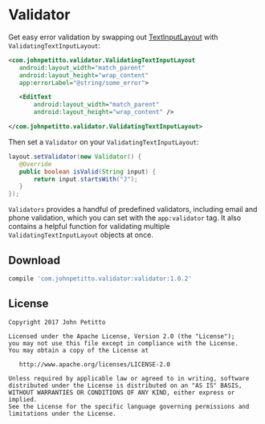 # Validator
Get easy error validation by swapping out [TextInputLayout](https://developer.android.com/reference/android/support/design/widget/TextInputLayout.html) with `ValidatingTextInputLayout`:

```xml
<com.johnpetitto.validator.ValidatingTextInputLayout
   android:layout_width="match_parent"
   android:layout_height="wrap_content"
   app:errorLabel="@string/some_error">

   <EditText
       android:layout_width="match_parent"
       android:layout_height="wrap_content" />

</com.johnpetitto.validator.ValidatingTextInputLayout>
```

Then set a `Validator` on your `ValidatingTextInputLayout`:

```java
layout.setValidator(new Validator() {
   @Override
   public boolean isValid(String input) {
       return input.startsWith("J");
   }
});
```

`Validators` provides a handful of predefined validators, including email and phone validation, which you can set with the `app:validator` tag. It also contains a helpful function for validating multiple `ValidatingTextInputLayout` objects at once.

## Download
```groovy
compile 'com.johnpetitto.validator:validator:1.0.2'
```

## License
```
Copyright 2017 John Petitto

Licensed under the Apache License, Version 2.0 (the "License");
you may not use this file except in compliance with the License.
You may obtain a copy of the License at

   http://www.apache.org/licenses/LICENSE-2.0

Unless required by applicable law or agreed to in writing, software
distributed under the License is distributed on an "AS IS" BASIS,
WITHOUT WARRANTIES OR CONDITIONS OF ANY KIND, either express or implied.
See the License for the specific language governing permissions and
limitations under the License.
```
